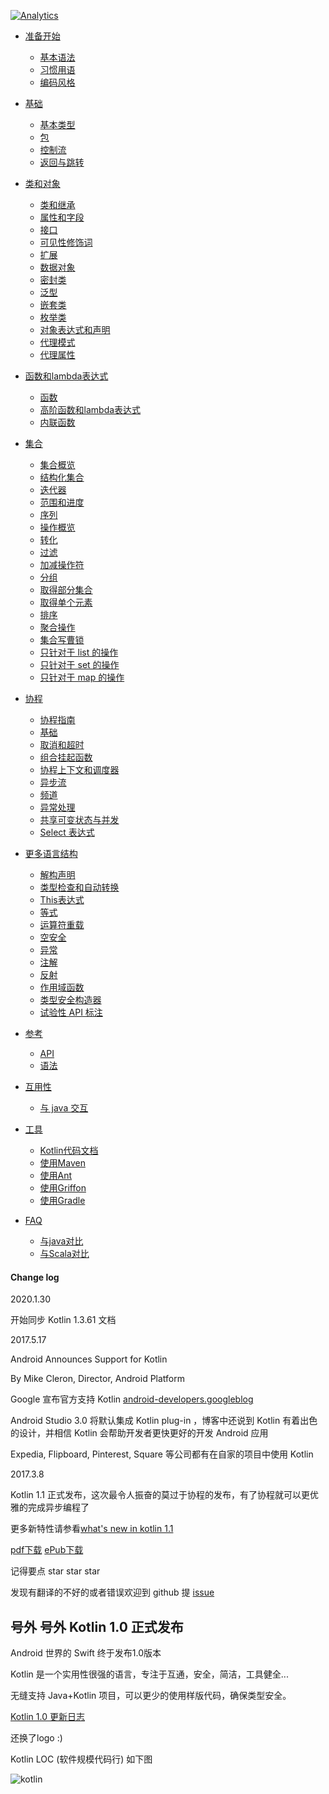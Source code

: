 [![Analytics](https://ga-beacon.appspot.com/UA-80536214-1/readme)](https://github.com/huanglizhuo/kotlin-in-chinese)

* [准备开始](GettingStarted/README.md) 
   * [基本语法](GettingStarted/Basic-Syntax.md) 
   * [习惯用语](GettingStarted/Idioms.md) 
   * [编码风格](GettingStarted/Coding-Conventions.md) 

* [基础](Basics/README.md) 
   * [基本类型](Basics/Basic-Types.md)
   * [包](Basics/Packages.md)
   * [控制流](Basics/Control-Flow.md)
   * [返回与跳转](Basics/Returns-and-Jumps.md)

* [类和对象](ClassesAndObjects/README.md)
   * [类和继承](ClassesAndObjects/Classes-and-Inheritance.md)　
   * [属性和字段](ClassesAndObjects/Properties-and-Fields.md)　
   * [接口](ClassesAndObjects/Interfaces.md) 
   * [可见性修饰词](ClassesAndObjects/Visibility-Modifiers.md) 
   * [扩展](ClassesAndObjects/Extensions.md) 
   * [数据对象](ClassesAndObjects/Data-Classes.md) 
   * [密封类](ClassesAndObjects/SealedClasses.md)
   * [泛型](ClassesAndObjects/Generics.md)
   * [嵌套类](ClassesAndObjects/NestedClasses.md) 
   * [枚举类](ClassesAndObjects/EnumClasses.md) 
   * [对象表达式和声明](ClassesAndObjects/ObjectExpressicAndDeclarations.md) 
   * [代理模式](ClassesAndObjects/Delegation.md) 
   * [代理属性](ClassesAndObjects/DelegationProperties.md) 

* [函数和lambda表达式](FunctionsAndLambdas/README.md)
   * [函数](FunctionsAndLambdas/Functions.md) 
   * [高阶函数和lambda表达式](FunctionsAndLambdas/Higher-OrderFunctionsAndLambdas.md) 
   * [内联函数](FunctionsAndLambdas/InlineFunctions.md) 

* [集合](Collections/README.md)
   * [集合概览](Collections/CollectionsOverview.md)
   * [结构化集合](Collections/ConstructionCollections.md)
   * [迭代器](Collections/Iterators.md)
   * [范围和进度](Collections/RangesandProgressions.md)
   * [序列](Collections/Squences.md)
   * [操作概览](Collections/OperationsOverview.md)
   * [转化](Collections/Transformations.md)
   * [过滤](Collections/Filtering.md)
   * [加减操作符](Collections/PlusandMinusOperators.md)
   * [分组](Collections/Grouping.md)
   * [取得部分集合](Collections/RetrievingCollectionParts.md)
   * [取得单个元素](Collections/RetrivingSingleElements.md)
   * [排序](Collections/Ording.md)
   * [聚合操作](Collections/AggregateOperations.md)
   * [集合写曹锁](Collections/CollectionWriteOperations.md) 
   * [只针对于 list 的操作](Collections/ListSepcificOperations.md)
   * [只针对于 set 的操作](Collections/SetSepcificOperations.md)
   * [只针对于 map 的操作](Collections/MapSepcificOperations.md)

* [协程](Coroutines/README.md)
   * [协程指南](Coroutines/CoroutinesGuide.md)
   * [基础](Coroutines/Basics.md)
   * [取消和超时](Coroutines/CancellationAndTimeouts.md)
   * [组合挂起函数](Coroutines/ComposingSuspendingFunctions.md)
   * [协程上下文和调度器](Coroutines/CoroutineContextAndDispatchers.md)
   * [异步流](Coroutines/AsynchronousFlow.md)
   * [频道](Coroutines/Channels.md)   
   * [异常处理](Coroutines/ExceptionHandling.md)
   * [共享可变状态与并发](Coroutines/SharedMutableStateAndConcurrency.md)
   * [Select 表达式](Coroutines/SelectExpression.md)



* [更多语言结构](MoreLanguageConstructs/README.md)
   * [解构声明](MoreLanguageConstructs/DestructuringDeclarations.md)
   * [类型检查和自动转换](MoreLanguageConstructs/Type-Checks-and-Casts.md)
   * [This表达式](MoreLanguageConstructs/This-Expression.md)
   * [等式](MoreLanguageConstructs/Equality.md)
   * [运算符重载](MoreLanguageConstructs/Opetator-overloading.md)
   * [空安全](MoreLanguageConstructs/Null-Safety.md)
   * [异常](MoreLanguageConstructs/Exceptions.md)
   * [注解](MoreLanguageConstructs/Annotations.md)
   * [反射](MoreLanguageConstructs/Reflection.md)
   * [作用域函数](MoreLanguageConstructs/ScopeFunctions.md)
   * [类型安全构造器](MoreLanguageConstructs/Type-SafeBuilders.md)
   * [试验性 API 标注](MoreLanguageConstructs/ExperimentalAPIMarkers.md)



* [参考](Reference/README.md)
    * [API](Reference/API-Reference.md) 
    * [语法](Reference/Grammar.md)
* [互用性](Interop/README.md)
   * [与 java 交互](Interop/Java-Interop.md)

* [工具](Tools/README.md) 
   * [Kotlin代码文档](Tools/Documenting-Kotlin-Code.md)
   * [使用Maven](Tools/Using-Maven.md) 
   * [使用Ant](Tools/Using-Ant.md) 
   * [使用Griffon](Tools/Using-Griffon.md) 
   * [使用Gradle](Tools/Using-Gradle.md)　

* [FAQ](FAQ/README.md)
   * [与java对比](FAQ/Comparison2java.md) 
   * [与Scala对比](FAQ/Comparison2Scala.md) 


#### Change log

2020.1.30

开始同步 Kotlin 1.3.61 文档

2017.5.17

Android Announces Support for Kotlin

By Mike Cleron, Director, Android Platform

Google 宣布官方支持 Kotlin [android-developers.googleblog](https://android-developers.googleblog.com/2017/05/android-announces-support-for-kotlin.html)

Android Studio 3.0 将默认集成 Kotlin plug-in ，博客中还说到 Kotlin 有着出色的设计，并相信 Kotlin 会帮助开发者更快更好的开发 Android 应用

Expedia, Flipboard, Pinterest, Square 等公司都有在自家的项目中使用 Kotlin 

2017.3.8

Kotlin 1.1 正式发布，这次最令人振奋的莫过于协程的发布，有了协程就可以更优雅的完成异步编程了

更多新特性请参看[what's new in kotlin 1.1](https://kotlinlang.org/docs/reference/whatsnew11.html)

[pdf下载](https://www.gitbook.com/download/pdf/book/huanglizhuo/kotlin-in-chinese)  [ePub下载](https://www.gitbook.com/download/epub/book/huanglizhuo/kotlin-in-chinese)

记得要点 star star star

发现有翻译的不好的或者错误欢迎到 github 提 [issue](https://github.com/huanglizhuo/kotlin-in-chinese/issues/new)

## 号外 号外 Kotlin 1.0 正式发布
Android 世界的 Swift 终于发布1.0版本 

Kotlin 是一个实用性很强的语言，专注于互通，安全，简洁，工具健全...

无缝支持 Java+Kotlin 项目，可以更少的使用样版代码，确保类型安全。

[Kotlin 1.0 更新日志](http://blog.jetbrains.com/kotlin/2016/02/kotlin-1-0-released-pragmatic-language-for-jvm-and-android/)

还换了logo :)

Kotlin LOC (软件规模代码行) 如下图

![kotlin](./kotlinLOC.png)